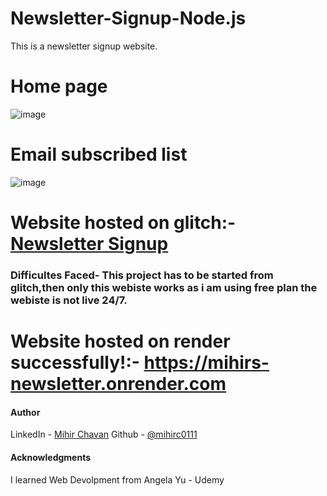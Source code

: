 # Newsletter-Signup-Node.js
This is a newsletter signup website.

# Home page
![image](https://user-images.githubusercontent.com/84846378/230717648-7ecc2c1d-c95d-4f90-a17f-b977bf64cc0f.png)

# Email subscribed list 
![image](https://user-images.githubusercontent.com/84846378/230717702-aaa57fa0-b6ed-499c-b7f8-c36c2204d8db.png)




# Website hosted on glitch:-[Newsletter Signup](https://newsletter-signup-website.glitch.me/)
### Difficultes Faced- This project has to be started from glitch,then only this webiste works as i am using free plan the webiste is not live 24/7.
# Website hosted on render successfully!:- https://mihirs-newsletter.onrender.com
#### Author

LinkedIn - [Mihir Chavan](https://www.linkedin.com/in/mihir-chavan-643615234/)
Github - [@mihirc0111](https://github.com/mihirc0111)

#### Acknowledgments

I learned Web Devolpment from Angela Yu - Udemy
